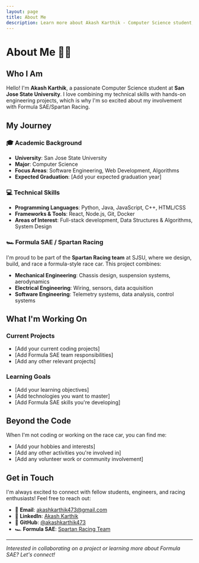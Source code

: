 ```yaml
---
layout: page
title: About Me
description: Learn more about Akash Karthik - Computer Science student, coder, and Formula SAE team member
---
```


# About Me 👨‍💻

## Who I Am

Hello! I'm **Akash Karthik**, a passionate Computer Science student at **San Jose State University**. I love combining my technical skills with hands-on engineering projects, which is why I'm so excited about my involvement with Formula SAE/Spartan Racing.

## My Journey

### 🎓 Academic Background
- **University**: San Jose State University
- **Major**: Computer Science
- **Focus Areas**: Software Engineering, Web Development, Algorithms
- **Expected Graduation**: [Add your expected graduation year]

### 💻 Technical Skills
- **Programming Languages**: Python, Java, JavaScript, C++, HTML/CSS
- **Frameworks & Tools**: React, Node.js, Git, Docker
- **Areas of Interest**: Full-stack development, Data Structures & Algorithms, System Design

### 🏎️ Formula SAE / Spartan Racing
I'm proud to be part of the **Spartan Racing team** at SJSU, where we design, build, and race a formula-style race car. This project combines:

- **Mechanical Engineering**: Chassis design, suspension systems, aerodynamics
- **Electrical Engineering**: Wiring, sensors, data acquisition
- **Software Engineering**: Telemetry systems, data analysis, control systems

## What I'm Working On

### Current Projects
- [Add your current coding projects]
- [Add Formula SAE team responsibilities]
- [Add any other relevant projects]

### Learning Goals
- [Add your learning objectives]
- [Add technologies you want to master]
- [Add Formula SAE skills you're developing]

## Beyond the Code

When I'm not coding or working on the race car, you can find me:
- [Add your hobbies and interests]
- [Add any other activities you're involved in]
- [Add any volunteer work or community involvement]

## Get in Touch

I'm always excited to connect with fellow students, engineers, and racing enthusiasts! Feel free to reach out:

- 📧 **Email**: [akashkarthik473@gmail.com](mailto:akashkarthik473@gmail.com)
- 💼 **LinkedIn**: [Akash Karthik](https://linkedin.com/in/akash-karthik)
- 🐙 **GitHub**: [@akashkarthik473](https://github.com/akashkarthik473)
- 🏎️ **Formula SAE**: [Spartan Racing Team](https://sjsu.edu/engineering/student-organizations/spartan-racing/)

---

*Interested in collaborating on a project or learning more about Formula SAE? Let's connect!*